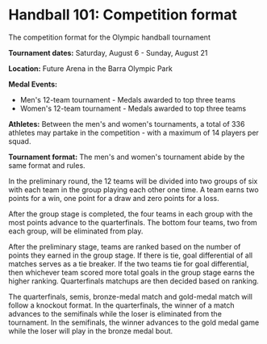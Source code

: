 Handball 101: Competition format
================================

The competition format for the Olympic handball tournament

**Tournament dates:** Saturday, August 6 - Sunday, August 21

**Location:** Future Arena in the Barra Olympic Park

**Medal Events:**

-   Men's 12-team tournament - Medals awarded to top three teams
-   Women's 12-team tournament - Medals awarded to top three teams

**Athletes:** Between the men's and women's tournaments, a total of 336 athletes may partake in the competition - with a maximum of 14 players per squad.

**Tournament format:** The men's and women's tournament abide by the same format and rules.

In the preliminary round, the 12 teams will be divided into two groups of six with each team in the group playing each other one time. A team earns two points for a win, one point for a draw and zero points for a loss.

After the group stage is completed, the four teams in each group with the most points advance to the quarterfinals. The bottom four teams, two from each group, will be eliminated from play.

After the preliminary stage, teams are ranked based on the number of points they earned in the group stage. If there is tie, goal differential of all matches serves as a tie breaker. If the two teams tie for goal differential, then whichever team scored more total goals in the group stage earns the higher ranking. Quarterfinals matchups are then decided based on ranking.

The quarterfinals, semis, bronze-medal match and gold-medal match will follow a knockout format. In the quarterfinals, the winner of a match advances to the semifinals while the loser is eliminated from the tournament. In the semifinals, the winner advances to the gold medal game while the loser will play in the bronze medal bout.


